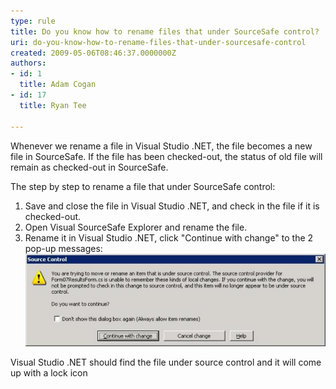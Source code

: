```yaml
---
type: rule
title: Do you know how to rename files that under SourceSafe control?
uri: do-you-know-how-to-rename-files-that-under-sourcesafe-control
created: 2009-05-06T08:46:37.0000000Z
authors:
- id: 1
  title: Adam Cogan
- id: 17
  title: Ryan Tee

---
```


Whenever we rename a file in Visual Studio .NET, the file becomes a new file in SourceSafe. If the file has been checked-out, the status of old file will remain as checked-out in SourceSafe.

The step by step to rename a file that under SourceSafe control:

1. Save and close the file in Visual Studio .NET, and check in the file if it is checked-out.
2. Open Visual SourceSafe Explorer and rename the file.
3. Rename it in Visual Studio .NET, click "Continue with change" to the 2 pop-up messages:
![ Warning message of renaming files under source control.![](RenameVSS2_small.jpg) ](RenameVSS1_small.jpg) 



 Visual Studio .NET should find the file under source control and it will come up with a lock icon

